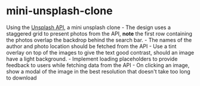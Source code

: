 # mini-unsplash-clone
Using the [Unsplash API](https://unsplash.com/developers), a mini unsplash clone  - The design uses a staggered grid to present photos from the API, **note** the first row containing the photos overlap the backdrop behind the search bar. - The names of the author and photo location should be fetched from the API - Use a tint overlay on top of the images to give the text good contrast, should an image have a light background. - Implement loading placeholders to provide feedback to users while fetching data from the API - On clicking an image, show a modal of the image in the best resolution that doesn't take too long to download
